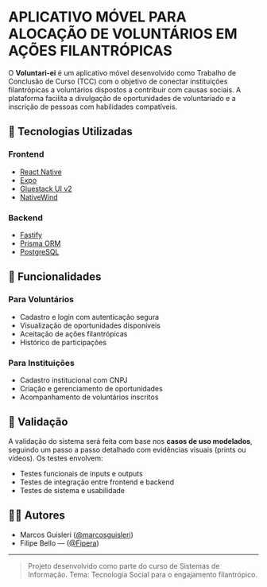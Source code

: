 # APLICATIVO MÓVEL PARA ALOCAÇÃO DE VOLUNTÁRIOS EM AÇÕES FILANTRÓPICAS

O **Voluntari-ei** é um aplicativo móvel desenvolvido como Trabalho de Conclusão de Curso (TCC) com o objetivo de conectar instituições filantrópicas a voluntários dispostos a contribuir com causas sociais. A plataforma facilita a divulgação de oportunidades de voluntariado e a inscrição de pessoas com habilidades compatíveis.

## 🚀 Tecnologias Utilizadas

### Frontend
- [React Native](https://reactnative.dev/)
- [Expo](https://expo.dev/)
- [Gluestack UI v2](https://ui.gluestack.io/)
- [NativeWind](https://www.nativewind.dev/)

### Backend
- [Fastify](https://fastify.dev/)
- [Prisma ORM](https://www.prisma.io/)
- [PostgreSQL](https://www.postgresql.org/)

## 📱 Funcionalidades

### Para Voluntários
- Cadastro e login com autenticação segura
- Visualização de oportunidades disponíveis
- Aceitação de ações filantrópicas
- Histórico de participações

### Para Instituições
- Cadastro institucional com CNPJ
- Criação e gerenciamento de oportunidades
- Acompanhamento de voluntários inscritos

## 🧪 Validação

A validação do sistema será feita com base nos **casos de uso modelados**, seguindo um passo a passo detalhado com evidências visuais (prints ou vídeos). Os testes envolvem:

- Testes funcionais de inputs e outputs
- Testes de integração entre frontend e backend
- Testes de sistema e usabilidade


## 👨‍💻 Autores

- Marcos Guisleri ([@marcosguisleri](https://github.com/marcosguisleri))
- Filipe Bello — ([@Fipera](https://github.com/Fipera))

---

> Projeto desenvolvido como parte do curso de Sistemas de Informação. Tema: Tecnologia Social para o engajamento filantrópico.



